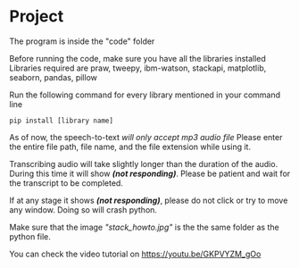 # Project
The program is inside the "code" folder

Before running the code, make sure you have all the libraries installed
Libraries required are
praw, tweepy, ibm-watson, stackapi, matplotlib, seaborn, pandas, pillow

Run the following command for every library mentioned in your command line
```
pip install [library name]
```

As of now, the speech-to-text _will only accept mp3 audio file_
Please enter the entire file path, file name, and the file extension while using it.

Transcribing audio will take slightly longer than the duration of the audio. During this time it will show **_(not responding)_**. Please be patient and wait for the transcript to be completed.

If at any stage it shows **_(not responding)_**, please do not click or try to move any window. Doing so will crash python.

Make sure that the image _"stack_howto.jpg"_ is the the same folder as the python file.

You can check the video tutorial on
https://youtu.be/GKPVYZM_gOo
